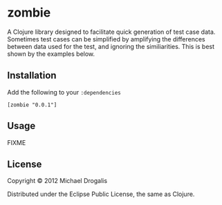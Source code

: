 # zombie

A Clojure library designed to facilitate quick generation of test case data. Sometimes test cases can be simplified by amplifying the differences between data used for the test, and ignoring the similiarities. This is best shown by the examples below.

## Installation

Add the following to your `:dependencies`

```[zombie "0.0.1"]```

## Usage

FIXME

## License

Copyright © 2012 Michael Drogalis

Distributed under the Eclipse Public License, the same as Clojure.

